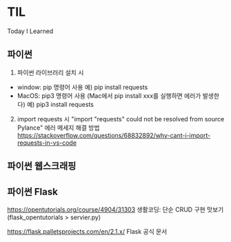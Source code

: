 # TIL

Today I Learned

## 파이썬 
1. 파이썬 라이브러리 설치 시 
- window: pip 명령어 사용
예) pip install requests
- MacOS: pip3 명령어 사용 (Mac에서 pip install xxx를 실행하면 에러가 발생한다) 
예) pip3 install requests

2. import requests 시 "import "requests" could not be resolved from source Pylance" 에러 메세지 해결 방법 
https://stackoverflow.com/questions/68832892/why-cant-i-import-requests-in-vs-code

## 파이썬 웹스크래핑

## 파이썬 Flask
https://opentutorials.org/course/4904/31303
생활코딩: 단순 CRUD 구현 맛보기 (flask_opentutorials > servier.py)

https://flask.palletsprojects.com/en/2.1.x/
Flask 공식 문서 